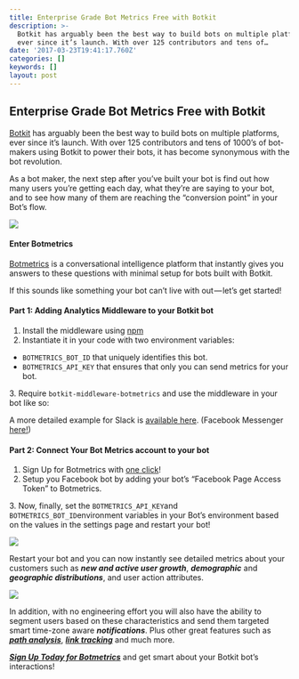 ```yaml
---
title: Enterprise Grade Bot Metrics Free with Botkit
description: >-
  Botkit has arguably been the best way to build bots on multiple platforms,
  ever since it’s launch. With over 125 contributors and tens of…
date: '2017-03-23T19:41:17.760Z'
categories: []
keywords: []
layout: post
---
```


## Enterprise Grade Bot Metrics Free with Botkit

[Botkit](https://github.com/howdyai/botkit) has arguably been the best way to build bots on multiple platforms, ever since it’s launch. With over 125 contributors and tens of 1000’s of bot-makers using Botkit to power their bots, it has become synonymous with the bot revolution.

As a bot maker, the next step after you’ve built your bot is find out how many users you’re getting each day, what they’re are saying to your bot, and to see how many of them are reaching the “conversion point” in your Bot’s flow.

![](https://cdn-images-1.medium.com/max/800/1*HKpL5siUSi9jj6jUvTv8-g.gif)

#### Enter Botmetrics

[Botmetrics](https://www.getbotmetrics.com) is a conversational intelligence platform that instantly gives you answers to these questions with minimal setup for bots built with Botkit.

If this sounds like something your bot can’t live with out — let’s get started!

#### Part 1: Adding Analytics Middleware to your Botkit bot

1.  Install the middleware using [npm](https://www.npmjs.com/package/botkit-middleware-botmetrics)
2.  Instantiate it in your code with two environment variables:

*   `BOTMETRICS_BOT_ID` that uniquely identifies this bot.
*   `BOTMETRICS_API_KEY` that ensures that only you can send metrics for your bot.

3\. Require `botkit-middleware-botmetrics` and use the middleware in your bot like so:

A more detailed example for Slack is [available here](https://github.com/botmetrics/botkit-middleware-botmetrics/blob/master/examples/slack.js). (Facebook Messenger [here!](https://github.com/botmetrics/botkit-middleware-botmetrics/blob/master/examples/facebook.js))

#### Part 2: Connect Your Bot Metrics account to your bot

1.  Sign Up for Botmetrics with [one click](https://heroku.com/deploy?template=https://github.com/botmetrics/botmetrics)!
2.  Setup you Facebook bot by adding your bot’s “Facebook Page Access Token” to Botmetrics.

3\. Now, finally, set the `BOTMETRICS_API_KEY`and `BOTMETRICS_BOT_ID`environment variables in your Bot’s environment based on the values in the settings page and restart your bot!

![](https://cdn-images-1.medium.com/max/800/1*9uNo9oz1oNcI9-r89-P6NQ.png)

Restart your bot and you can now instantly see detailed metrics about your customers such as **_new and active user growth_**, **_demographic_** and **_geographic distributions_**, and user action attributes.

![](https://cdn-images-1.medium.com/max/800/1*phMgFphMaM_mXw7Mfi5Www.png)

In addition, with no engineering effort you will also have the ability to segment users based on these characteristics and send them targeted smart time-zone aware **_notifications_**. Plus other great features such as [**_path analysis_**](https://blog.getbotmetrics.com/path-analysis-demystify-your-chatbot-customer-journey-to-drive-engagement-5f2332e76c12?source=collection_home---4------4----------), [**_link tracking_**](https://blog.getbotmetrics.com/improve-conversions-with-built-in-link-tracking-from-botmetrics-abdcf9dba68a?source=collection_home---4------5----------) and much more.

[**_Sign Up Today for Botmetrics_**](https://www.getbotmetrics.com) and get smart about your Botkit bot’s interactions!
